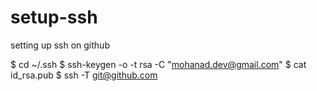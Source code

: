 # setup-ssh
setting up ssh on github

$ cd ~/.ssh
$ ssh-keygen -o -t rsa -C "mohanad.dev@gmail.com"
$ cat id_rsa.pub
$ ssh -T git@github.com
